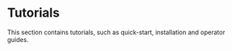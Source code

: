 # Tutorials

This section contains tutorials, such as quick-start, installation and operator guides.
